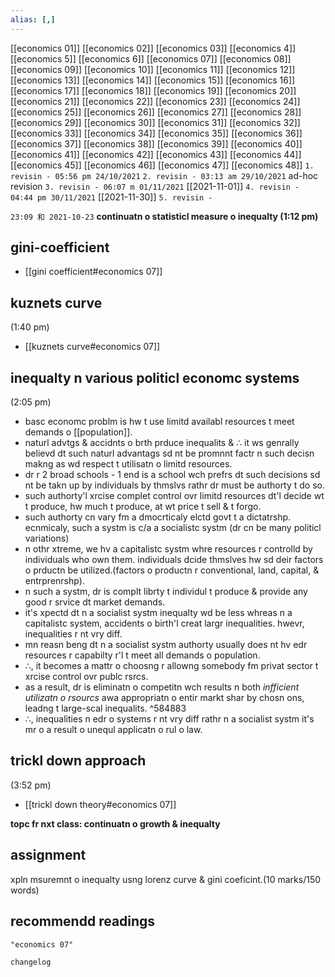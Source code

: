 ```yaml
---
alias: [,]
---
```

[[economics 01]] [[economics 02]] [[economics 03]] [[economics 4]] [[economics 5]] [[economics 6]] [[economics 07]] [[economics 08]] [[economics 09]] [[economics 10]]
[[economics 11]] [[economics 12]] [[economics 13]] [[economics 14]] [[economics 15]] [[economics 16]] [[economics 17]] [[economics 18]] [[economics 19]] [[economics 20]]
[[economics 21]] [[economics 22]] [[economics 23]] [[economics 24]] [[economics 25]] [[economics 26]] [[economics 27]] [[economics 28]] [[economics 29]] [[economics 30]]
[[economics 31]] [[economics 32]] [[economics 33]] [[economics 34]] [[economics 35]] [[economics 36]] [[economics 37]] [[economics 38]] [[economics 39]] [[economics 40]]
[[economics 41]] [[economics 42]] [[economics 43]] [[economics 44]] [[economics 45]] [[economics 46]] [[economics 47]] [[economics 48]]
`1. revisin - 05:56 pm 24/10/2021`
`2. revisin - 03:13 am 29/10/2021` ad-hoc revision
`3. revisin - 06:07 m 01/11/2021` [[2021-11-01]]
`4. revisin - 04:44 pm 30/11/2021` [[2021-11-30]]
`5. revisin - `
		
`23:09 和 2021-10-23`
**continuatn o statisticl measure o inequalty (1:12 pm)**

## gini-coefficient
- [[gini coefficient#economics 07]]

## kuznets curve
(1:40 pm)
- [[kuznets curve#economics 07]]
## inequalty n various politicl economc systems
(2:05 pm)
- basc economc problm is hw t use limitd availabl resources t meet demands o [[population]].
- naturl advtgs & accidnts o brth prduce inequalits &  ∴ it ws genrally believd dt such naturl advantags sd nt be promnnt factr n such decisn makng as wd respect t utilisatn o limitd resources.
- dr r 2 broad schools - 1 end is a school wch prefrs dt such decisions sd nt be takn up by individuals by thmslvs rathr dr must be authorty t do so.
- such authorty'l xrcise complet control ovr limitd resources dt'l decide wt t produce, hw much t produce, at wt price t sell & t forgo.
- such authorty cn vary fm a dmocrticaly elctd govt t a dictatrshp. ecnmicaly, such a systm is c/a a socialistc systm (dr cn be many politicl variations)
- n othr xtreme, we hv a capitalistc systm whre resources r controlld by individuals who own them. individuals dcide thmslves hw sd deir factors o prductn be utilized.(factors o productn r conventional, land, capital, & entrprenrshp).
- n such a systm, dr is complt librty t individul t produce & provide any good r srvice dt market demands.
- it's xpectd dt n a socialist systm inequalty wd be less whreas n a capitalistc system, accidents o birth'l creat largr inequalities. hwevr, inequalities r nt vry diff.
- mn reasn beng dt n a socialist systm authorty usually does nt hv edr resources r capabilty r'l t meet all demands o population.
-  ∴, it becomes a mattr o choosng r allowng somebody fm privat sector t xrcise control ovr publc rsrcs.
- as a result, dr is eliminatn o competitn wch results n both _infficient utilizatn o rsourcs_ awa appropriatn o entir markt shar by chosn ons, leadng t large-scal inequalits. ^584883
-  ∴, inequalities n edr o systems r nt vry diff rathr n a socialist systm it's mr o a result o unequl applicatn o rul o law.

## trickl down approach
(3:52 pm)
- [[trickl down theory#economics 07]]

**topc fr nxt class: continuatn o growth & inequalty**
## assignment
xpln msuremnt o inequalty usng lorenz curve & gini coeficint.(10 marks/150 words)
## recommendd readings
```query
"economics 07"
```
```plain
changelog

```